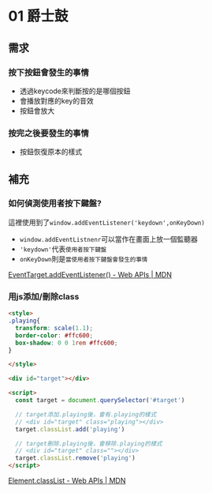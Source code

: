 # 01 爵士鼓

## 需求
### 按下按鈕會發生的事情
* 透過keycode來判斷按的是哪個按鈕
* 會播放對應的key的音效
* 按鈕會放大
### 按完之後要發生的事情
* 按鈕恢復原本的樣式

## 補充
### 如何偵測使用者按下鍵盤?
這裡使用到了`window.addEventListener('keydown',onKeyDown)`
* `window.addEventListnenr`可以當作在畫面上放一個監聽器
* `'keydown'`代表`使用者按下鍵盤`
* `onKeyDown`則是`當使用者按下鍵盤會發生的事情`

[EventTarget.addEventListener() - Web APIs | MDN](https://developer.mozilla.org/en-US/docs/Web/API/EventTarget/addEventListener)

### 用js添加/刪除class
```html
<style>
.playing{
  transform: scale(1.1);
  border-color: #ffc600;
  box-shadow: 0 0 1rem #ffc600;
}

</style>

<div id="target"></div>

<script>
  const target = document.querySelector('#target')

  // target添加.playing後，會有.playing的樣式
  // <div id="target" class="playing"></div>
  target.classList.add('playing')

  // target刪除.playing後，會移除.playing的樣式
  // <div id="target" class=""></div>
  target.classList.remove('playing')
</script>

```

[Element.classList - Web APIs | MDN](https://developer.mozilla.org/zh-TW/docs/Web/API/Element/classList)